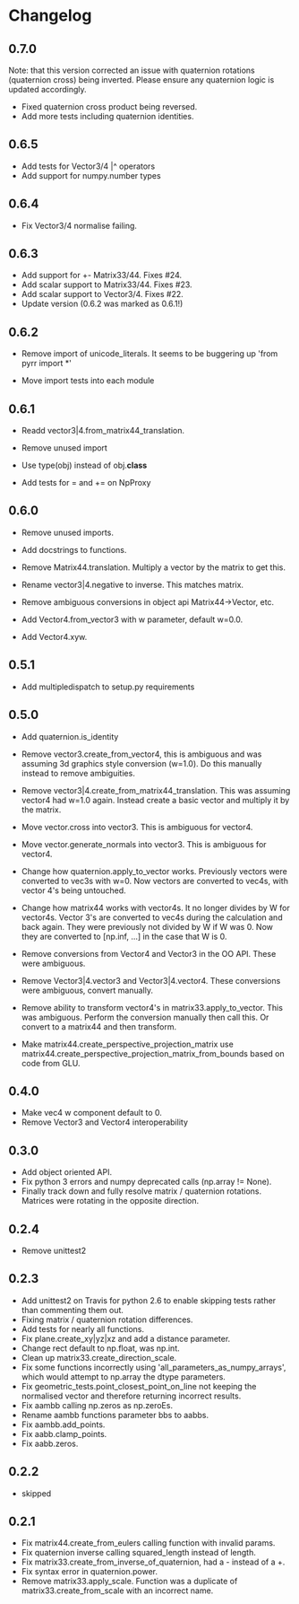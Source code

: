 Changelog
=========

0.7.0
-----

Note: that this version corrected an issue with quaternion rotations (quaternion
cross) being inverted.
Please ensure any quaternion logic is updated accordingly.

* Fixed quaternion cross product being reversed.
* Add more tests including quaternion identities.


0.6.5
-----

* Add tests for Vector3/4 |^ operators
* Add support for numpy.number types


0.6.4
-----

* Fix Vector3/4 normalise failing.


0.6.3
-----

* Add support for +- Matrix33/44. Fixes #24.
* Add scalar support to Matrix33/44. Fixes #23.
* Add scalar support to Vector3/4. Fixes #22.
* Update version (0.6.2 was marked as 0.6.1!)


0.6.2
-----

* Remove import of unicode_literals.
It seems to be buggering up 'from pyrr import *'

* Move import tests into each module


0.6.1
-----

* Readd vector3|4.from_matrix44_translation.

* Remove unused import

* Use type(obj) instead of obj.__class__

* Add tests for = and += on NpProxy


0.6.0
-----

* Remove unused imports.

* Add docstrings to functions.

* Remove Matrix44.translation. Multiply a vector by
the matrix to get this.

* Rename vector3|4.negative to inverse. This matches matrix.

* Remove ambiguous conversions in object api Matrix44->Vector, etc.

* Add Vector4.from_vector3 with w parameter, default w=0.0.

* Add Vector4.xyw.


0.5.1
-----

* Add multipledispatch to setup.py requirements


0.5.0
-----

* Add quaternion.is_identity

* Remove vector3.create_from_vector4, this is ambiguous
and was assuming 3d graphics style conversion (w=1.0).
Do this manually instead to remove ambiguities.

* Remove vector3|4.create_from_matrix44_translation.
This was assuming vector4 had w=1.0 again.
Instead create a basic vector and multiply it by the
matrix.

* Move vector.cross into vector3. This is ambiguous
for vector4.

* Move vector.generate_normals into vector3. This is
ambiguous for vector4.

* Change how quaternion.apply_to_vector works.
Previously vectors were converted to vec3s with w=0.
Now vectors are converted to vec4s, with vector 4's being
untouched.

* Change how matrix44 works with vector4s.
It no longer divides by W for vector4s.
Vector 3's are converted to vec4s during the calculation
and back again. They were previously not divided by W
if W was 0. Now they are converted to [np.inf, ...]
in the case that W is 0.

* Remove conversions from Vector4 and Vector3 in the OO API.
These were ambiguous.

* Remove Vector3|4.vector3 and Vector3|4.vector4.
These conversions were ambiguous, convert manually.

* Remove ability to transform vector4's in matrix33.apply_to_vector.
This was ambiguous. Perform the conversion manually then call this.
Or convert to a matrix44 and then transform.

* Make matrix44.create_perspective_projection_matrix use
matrix44.create_perspective_projection_matrix_from_bounds
based on code from GLU.


0.4.0
-----

* Make vec4 w component default to 0.
* Remove Vector3 and Vector4 interoperability


0.3.0
-----

* Add object oriented API.
* Fix python 3 errors and numpy deprecated calls (np.array != None).
* Finally track down and fully resolve matrix / quaternion rotations.
Matrices were rotating in the opposite direction.


0.2.4
-----

* Remove unittest2


0.2.3
-----

* Add unittest2 on Travis for python 2.6 to enable skipping tests rather than
commenting them out.
* Fixing matrix / quaternion rotation differences.
* Add tests for nearly all functions.
* Fix plane.create_xy|yz|xz and add a distance parameter.
* Change rect default to np.float, was np.int.
* Clean up matrix33.create_direction_scale.
* Fix some functions incorrectly using 'all_parameters_as_numpy_arrays', which
would attempt to np.array the dtype parameters.
* Fix geometric_tests.point_closest_point_on_line not keeping the normalised
vector and therefore returning incorrect results.
* Fix aambb calling np.zeros as np.zeroEs.
* Rename aambb functions parameter bbs to aabbs.
* Fix aambb.add_points.
* Fix aabb.clamp_points.
* Fix aabb.zeros.


0.2.2
-----

* skipped


0.2.1
-----

* Fix matrix44.create_from_eulers calling function with invalid params.
* Fix quaternion inverse calling squared_length instead of length.
* Fix matrix33.create_from_inverse_of_quaternion, had a - instead of a +.
* Fix syntax error in quaternion.power.
* Remove matrix33.apply_scale. Function was a duplicate of matrix33.create_from_scale
with an incorrect name.
